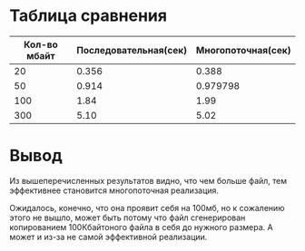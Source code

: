 # Таблица сравнения

| Кол-во мбайт | Последовательная(сек) | Многопоточная(сек) |
| ------------ | --------------------- | ------------------ |
| 20           | 0.356                 | 0.388              |
| 50           | 0.914                 | 0.979798           |
| 100          | 1.84                  | 1.99               |
| 300          | 5.10                  | 5.02              |

# Вывод 

Из вышеперечисленных результатов видно, что чем больше файл, тем эффективнее становится многопоточная реализация. 

Ожидалось, конечно, что она проявит себя на 100мб, но к сожалению этого не вышло, может быть потому что файл сгенерирован копированием 100Кбайтоного файла в себя до нужного размера. А может и из-за не самой эффективной реализации. 

